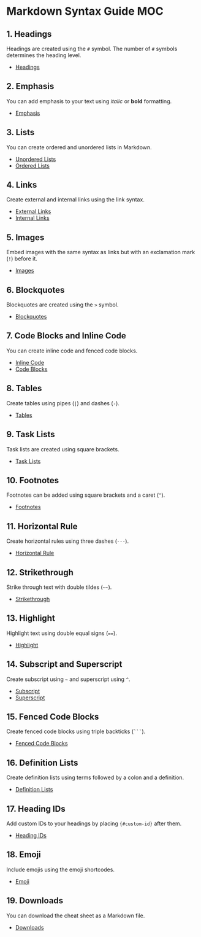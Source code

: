 # Markdown Syntax Guide MOC

## 1. Headings
Headings are created using the `#` symbol. The number of `#` symbols determines the heading level.
- [Headings](#headings)

## 2. Emphasis
You can add emphasis to your text using _italic_ or **bold** formatting.
- [Emphasis](#emphasis)

## 3. Lists
You can create ordered and unordered lists in Markdown.
- [Unordered Lists](#unordered-lists)
- [Ordered Lists](#ordered-lists)

## 4. Links
Create external and internal links using the link syntax.
- [External Links](#external-links)
- [Internal Links](#internal-links)

## 5. Images
Embed images with the same syntax as links but with an exclamation mark (`!`) before it.
- [Images](#images)

## 6. Blockquotes
Blockquotes are created using the `>` symbol.
- [Blockquotes](#blockquotes)

## 7. Code Blocks and Inline Code
You can create inline code and fenced code blocks.
- [Inline Code](#inline-code)
- [Code Blocks](#code-blocks)

## 8. Tables
Create tables using pipes (`|`) and dashes (`-`).
- [Tables](#tables)

## 9. Task Lists
Task lists are created using square brackets.
- [Task Lists](#task-lists)

## 10. Footnotes
Footnotes can be added using square brackets and a caret (`^`).
- [Footnotes](#footnotes)

## 11. Horizontal Rule
Create horizontal rules using three dashes (`---`).
- [Horizontal Rule](#horizontal-rule)

## 12. Strikethrough
Strike through text with double tildes (`~~`).
- [Strikethrough](#strikethrough)

## 13. Highlight
Highlight text using double equal signs (`==`).
- [Highlight](#highlight)

## 14. Subscript and Superscript
Create subscript using `~` and superscript using `^`.
- [Subscript](#subscript)
- [Superscript](#superscript)

## 15. Fenced Code Blocks
Create fenced code blocks using triple backticks (`` ``` ``).
- [Fenced Code Blocks](#fenced-code-blocks)

## 16. Definition Lists
Create definition lists using terms followed by a colon and a definition.
- [Definition Lists](#definition-lists)

## 17. Heading IDs
Add custom IDs to your headings by placing `{#custom-id}` after them.
- [Heading IDs](#heading-ids)

## 18. Emoji
Include emojis using the emoji shortcodes.
- [Emoji](#emoji)

## 19. Downloads
You can download the cheat sheet as a Markdown file.
- [Downloads](#downloads)